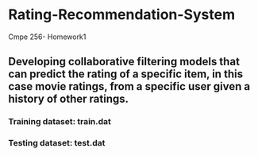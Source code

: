 # Rating-Recommendation-System
Cmpe 256- Homework1


## Developing collaborative filtering models that can predict the rating of a specific item, in this case movie ratings, from a specific user given a history of other ratings. 

### Training dataset: train.dat
### Testing dataset: test.dat

